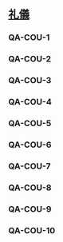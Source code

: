 ## [礼儀](812)

### QA-COU-1

### QA-COU-2

### QA-COU-3

### QA-COU-4

### QA-COU-5

### QA-COU-6

### QA-COU-7

### QA-COU-8

### QA-COU-9

### QA-COU-10
